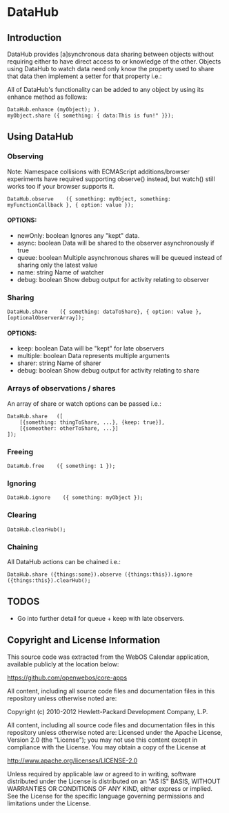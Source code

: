 DataHub
=======

Introduction
------------
DataHub provides [a]synchronous data sharing between objects without
requiring either to have direct access to or knowledge of the other.
Objects using DataHub to watch data need only know the property used
to share that data then implement a setter for that property i.e.:

All of DataHub's functionality can be added to any object by using its
enhance method as follows:

    DataHub.enhance (myObject); ).
    myObject.share ({ something: { data:This is fun!" }});


Using DataHub
-------------
### Observing
Note: Namespace collisions with ECMAScript additions/browser experiments have required supporting observe() instead, but watch() still works too if your browser supports it.

    DataHub.observe    ({ something: myObject, something: myFunctionCallback }, { option: value });

#### OPTIONS:
+    newOnly: boolean    Ignores any "kept" data.
+    async: boolean      Data will be shared to the observer asynchronously if true
+    queue: boolean      Multiple asynchronous shares will be queued instead of sharing only the latest value
+    name: string        Name of watcher
+    debug: boolean      Show debug output for activity relating to observer

### Sharing

    DataHub.share    ({ something: dataToShare}, { option: value }, [optionalObserverArray]);

#### OPTIONS:
+    keep: boolean       Data will be "kept" for late observers
+    multiple: boolean   Data represents multiple arguments
+    sharer: string      Name of sharer
+    debug: boolean      Show debug output for activity relating to share

### Arrays of observations / shares
An array of share or watch options can be passed i.e.:

    DataHub.share   ([
        [{something: thingToShare, ...}, {keep: true}],
        [{someother: otherToShare, ...}]
    ]);

### Freeing

    DataHub.free    ({ something: 1 });

### Ignoring

    DataHub.ignore    ({ something: myObject });

### Clearing

    DataHub.clearHub();

### Chaining
All DataHub actions can be chained i.e.:

    DataHub.share ({things:some}).observe ({things:this}).ignore ({things:this}).clearHub();

TODOS
-----
+   Go into further detail for queue + keep with late observers.

Copyright and License Information
---------------------------------
This source code was extracted from the WebOS Calendar application, available publicly at the location below:

https://github.com/openwebos/core-apps


All content, including all source code files and documentation files in this repository unless otherwise noted are:

 Copyright (c) 2010-2012 Hewlett-Packard Development Company, L.P.

All content, including all source code files and documentation files in this repository unless otherwise noted are:
Licensed under the Apache License, Version 2.0 (the "License");
you may not use this content except in compliance with the License.
You may obtain a copy of the License at

http://www.apache.org/licenses/LICENSE-2.0

Unless required by applicable law or agreed to in writing, software
distributed under the License is distributed on an "AS IS" BASIS,
WITHOUT WARRANTIES OR CONDITIONS OF ANY KIND, either express or implied.
See the License for the specific language governing permissions and
limitations under the License.
